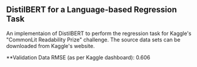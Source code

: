 ## DistilBERT for a Language-based Regression Task

An implementaion of DistilBERT to perform the regression task for Kaggle's "CommonLit Readability Prize" challenge. The source data sets can be downloaded from Kaggle's website.

**Validation Data RMSE (as per Kaggle dashboard): 0.606
